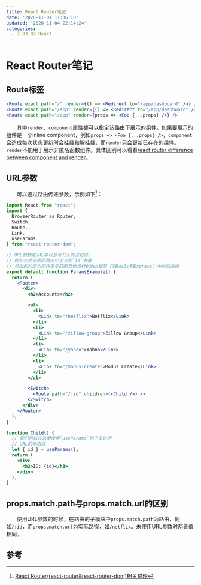 ```yaml
---
title: React Router笔记
date: '2020-11-01 11:36:10'
updated: '2020-11-04 22:14:24'
categories:
  - 2.03.02 React
---
```

# React Router笔记

## Route标签

```jsx
<Route exact path="/" render={() => <Redirect to="/app/dashboard" />} />
<Route exact path="/app" render={() => <Redirect to="/app/dashboard" />} />
<Route exact path="/app" render={props => <Foo {...props} />} />
```

　　其中`render`、`component`属性都可以指定该路由下展示的组件。如果要展示的组件是一个inline component，例如`props => <Foo {...props} />`，`component`会造成每次状态更新时会挂载和解挂载，而`render`只会更新已存在的组件。`render`不能用于展示非匿名函数组件。具体区别可以看看[react router difference between component and render](https://stackoverflow.com/questions/48150567/react-router-difference-between-component-and-render)。

## URL参数

　　可以通过路由传递参数，示例如下[^1]：

```jsx
import React from "react";
import {
  BrowserRouter as Router,
  Switch,
  Route,
  Link,
  useParams
} from "react-router-dom";

// URL参数是URL中以冒号开头的占位符，
// 例如在此示例的路由中定义的`id`参数
// 类似的约定也同样用于匹配其他流行的Web框架（如Rails和Express）中的动态段
export default function ParamsExample() {
  return (
    <Router>
      <div>
        <h2>Accounts</h2>

        <ul>
          <li>
            <Link to="/netflix">Netflix</Link>
          </li>
          <li>
            <Link to="/zillow-group">Zillow Group</Link>
          </li>
          <li>
            <Link to="/yahoo">Yahoo</Link>
          </li>
          <li>
            <Link to="/modus-create">Modus Create</Link>
          </li>
        </ul>

        <Switch>
          <Route path="/:id" children={<Child />} />
        </Switch>
      </div>
    </Router>
  );
}

function Child() {
  // 我们可以在这里使用`useParams`钩子来访问
  // URL的动态段
  let { id } = useParams();
  return (
    <div>
      <h3>ID: {id}</h3>
    </div>
  );
}
```

## props.match.path与props.match.url的区别

　　使用URL参数的时候，在路由的子模块中`props.match.path`为路由，例如`/:id`，而`props.match.url`为实际路径，如`/netflix`。未使用URL参数时两者值相同。

## 参考

[^1]:[React Router(react-router&react-router-dom)相关整理](https://itbilu.com/nodejs/npm/react-router.html)
